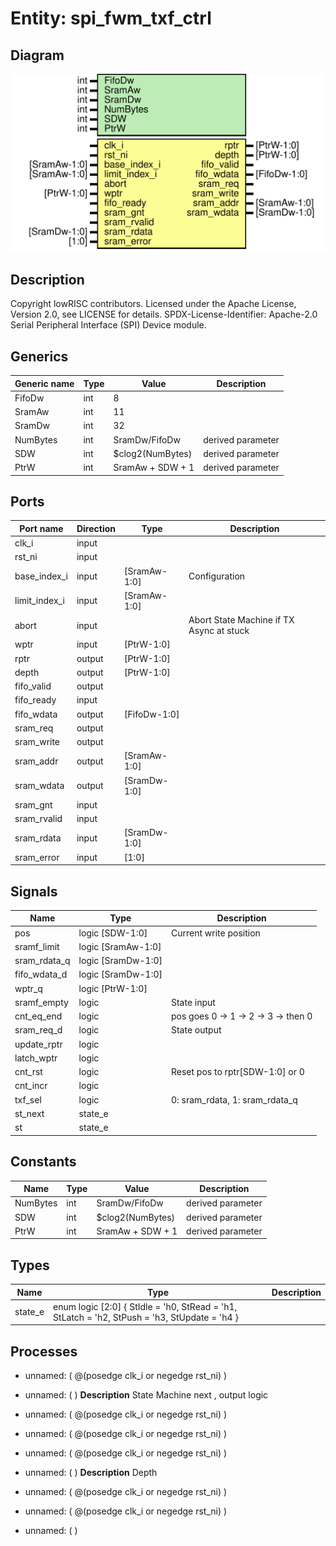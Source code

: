 # Entity: spi_fwm_txf_ctrl

## Diagram

![Diagram](spi_fwm_txf_ctrl.svg "Diagram")
## Description

Copyright lowRISC contributors.
 Licensed under the Apache License, Version 2.0, see LICENSE for details.
 SPDX-License-Identifier: Apache-2.0
 Serial Peripheral Interface (SPI) Device module.
 
## Generics

| Generic name | Type | Value            | Description       |
| ------------ | ---- | ---------------- | ----------------- |
| FifoDw       | int  | 8                |                   |
| SramAw       | int  | 11               |                   |
| SramDw       | int  | 32               |                   |
| NumBytes     | int  | SramDw/FifoDw    | derived parameter |
| SDW          | int  | $clog2(NumBytes) | derived parameter |
| PtrW         | int  | SramAw + SDW + 1 | derived parameter |
## Ports

| Port name     | Direction | Type         | Description                              |
| ------------- | --------- | ------------ | ---------------------------------------- |
| clk_i         | input     |              |                                          |
| rst_ni        | input     |              |                                          |
| base_index_i  | input     | [SramAw-1:0] | Configuration                            |
| limit_index_i | input     | [SramAw-1:0] |                                          |
| abort         | input     |              | Abort State Machine if TX Async at stuck |
| wptr          | input     | [PtrW-1:0]   |                                          |
| rptr          | output    | [PtrW-1:0]   |                                          |
| depth         | output    | [PtrW-1:0]   |                                          |
| fifo_valid    | output    |              |                                          |
| fifo_ready    | input     |              |                                          |
| fifo_wdata    | output    | [FifoDw-1:0] |                                          |
| sram_req      | output    |              |                                          |
| sram_write    | output    |              |                                          |
| sram_addr     | output    | [SramAw-1:0] |                                          |
| sram_wdata    | output    | [SramDw-1:0] |                                          |
| sram_gnt      | input     |              |                                          |
| sram_rvalid   | input     |              |                                          |
| sram_rdata    | input     | [SramDw-1:0] |                                          |
| sram_error    | input     | [1:0]        |                                          |
## Signals

| Name         | Type               | Description                         |
| ------------ | ------------------ | ----------------------------------- |
| pos          | logic [SDW-1:0]    | Current write position              |
| sramf_limit  | logic [SramAw-1:0] |                                     |
| sram_rdata_q | logic [SramDw-1:0] |                                     |
| fifo_wdata_d | logic [SramDw-1:0] |                                     |
| wptr_q       | logic [PtrW-1:0]   |                                     |
| sramf_empty  | logic              | State input                         |
| cnt_eq_end   | logic              | pos goes 0 -> 1 -> 2 -> 3 -> then 0 |
| sram_req_d   | logic              | State output                        |
| update_rptr  | logic              |                                     |
| latch_wptr   | logic              |                                     |
| cnt_rst      | logic              | Reset pos to rptr[SDW-1:0] or 0     |
| cnt_incr     | logic              |                                     |
| txf_sel      | logic              | 0: sram_rdata, 1: sram_rdata_q      |
| st_next      | state_e            |                                     |
| st           | state_e            |                                     |
## Constants

| Name     | Type | Value            | Description       |
| -------- | ---- | ---------------- | ----------------- |
| NumBytes | int  | SramDw/FifoDw    | derived parameter |
| SDW      | int  | $clog2(NumBytes) | derived parameter |
| PtrW     | int  | SramAw + SDW + 1 | derived parameter |
## Types

| Name    | Type                                                                                                                      | Description |
| ------- | ------------------------------------------------------------------------------------------------------------------------- | ----------- |
| state_e | enum logic [2:0] {     StIdle   = 'h0,     StRead   = 'h1,     StLatch  = 'h2,     StPush   = 'h3,     StUpdate = 'h4   } |             |
## Processes
- unnamed: ( @(posedge clk_i or negedge rst_ni) )
- unnamed: (  )
**Description**
State Machine next , output logic

- unnamed: ( @(posedge clk_i or negedge rst_ni) )
- unnamed: ( @(posedge clk_i or negedge rst_ni) )
- unnamed: ( @(posedge clk_i or negedge rst_ni) )
- unnamed: (  )
**Description**
Depth

- unnamed: ( @(posedge clk_i or negedge rst_ni) )
- unnamed: ( @(posedge clk_i or negedge rst_ni) )
- unnamed: (  )
